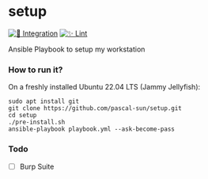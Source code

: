 # setup

[![🚀 Integration](https://github.com/pascal-sun/setup/actions/workflows/run-ansible.yml/badge.svg)](https://github.com/pascal-sun/setup/actions/workflows/run-ansible.yml)
[![✨ Lint](https://github.com/pascal-sun/setup/actions/workflows/lint.yml/badge.svg)](https://github.com/pascal-sun/setup/actions/workflows/lint.yml)

Ansible Playbook to setup my workstation

### How to run it?

On a freshly installed Ubuntu 22.04 LTS (Jammy Jellyfish):
```shell
sudo apt install git
git clone https://github.com/pascal-sun/setup.git
cd setup
./pre-install.sh
ansible-playbook playbook.yml --ask-become-pass 
```

### Todo
- [ ] Burp Suite